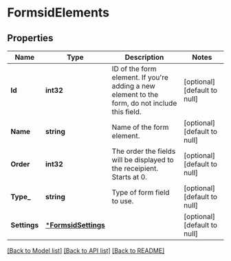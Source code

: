 # FormsidElements

## Properties
Name | Type | Description | Notes
------------ | ------------- | ------------- | -------------
**Id** | **int32** | ID of the form element. If you&#x27;re adding a new element to the form, do not include this field. | [optional] [default to null]
**Name** | **string** | Name of the form element. | [optional] [default to null]
**Order** | **int32** | The order the fields will be displayed to the receipient. Starts at 0.  | [optional] [default to null]
**Type_** | **string** | Type of form field to use. | [optional] [default to null]
**Settings** | [***FormsidSettings**](formsid_settings.md) |  | [optional] [default to null]

[[Back to Model list]](../README.md#documentation-for-models) [[Back to API list]](../README.md#documentation-for-api-endpoints) [[Back to README]](../README.md)


